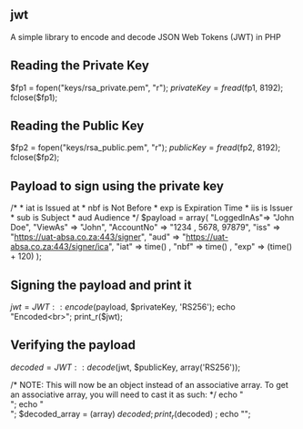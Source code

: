 ## jwt
A simple library to encode and decode JSON Web Tokens (JWT) in PHP


## Reading the Private Key

$fp1 = fopen("keys/rsa_private.pem", "r");
$privateKey = fread($fp1, 8192);
fclose($fp1);


## Reading the Public Key

$fp2 = fopen("keys/rsa_public.pem", "r");
$publicKey = fread($fp2, 8192);
fclose($fp2);

## Payload to sign using the private key
/*
     * iat is Issued at
     * nbf is Not Before
     * exp is Expiration Time
     * iis is Issuer
     * sub is Subject
     * aud Audience
 */
$payload = array(
        "LoggedInAs"=> "John Doe",
        "ViewAs" => "John",
        "AccountNo" =>  "1234 , 5678, 97879",
        "iss" => "https://uat-absa.co.za:443/signer",
        "aud" => "https://uat-absa.co.za:443/signer/ica",
        "iat" => time() ,
        "nbf" => time() ,
        "exp" => (time() + 120)
);

## Signing the payload and print it

$jwt = JWT::encode($payload, $privateKey, 'RS256');
echo "Encoded<br>";
print_r($jwt);

## Verifying the payload

$decoded = JWT::decode($jwt, $publicKey, array('RS256'));


/*
 NOTE: This will now be an object instead of an associative array. To get
 an associative array, you will need to cast it as such:
*/
echo "<br>";
echo "<br>";
$decoded_array = (array) $decoded;
print_r($decoded) ;
echo "</pre>";

